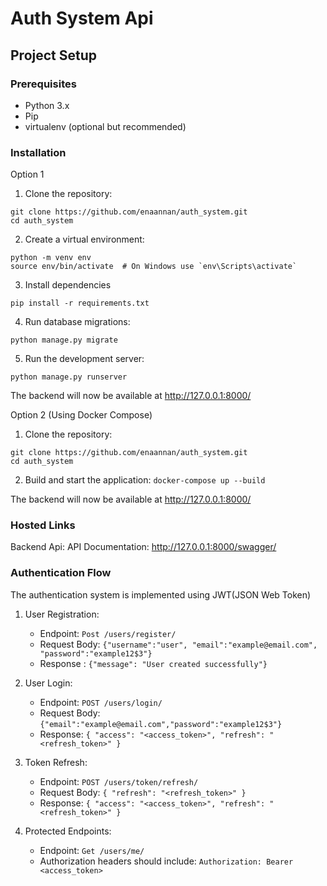 # Auth System Api

## Project Setup

### Prerequisites
* Python 3.x
* Pip
* virtualenv (optional but recommended)

### Installation
 
Option 1

1. Clone the repository:
```
git clone https://github.com/enaannan/auth_system.git
cd auth_system
```

2. Create a virtual environment:


```
python -m venv env
source env/bin/activate  # On Windows use `env\Scripts\activate`
```

3. Install dependencies

`pip install -r requirements.txt`

4. Run database migrations:

`python manage.py migrate`

5. Run the development server:

`python manage.py runserver`

The backend will now be available at http://127.0.0.1:8000/

Option 2 (Using Docker Compose)

1. Clone the repository:
```
git clone https://github.com/enaannan/auth_system.git
cd auth_system
```

2. Build and start the application:
`docker-compose up --build`

The backend will now be available at http://127.0.0.1:8000/



### Hosted Links

Backend Api:
API Documentation: http://127.0.0.1:8000/swagger/

### Authentication Flow
The authentication system is implemented using JWT(JSON Web Token)

1. User Registration:
   * Endpoint: `Post /users/register/`
   * Request Body: `{"username":"user", "email":"example@email.com", "password":"example12$3"}`
   * Response : `{"message": "User created successfully"}`


2. User Login:
   * Endpoint: `POST /users/login/` 
   * Request Body: `{"email":"example@email.com","password":"example12$3"}`
   * Response: `{ "access": "<access_token>", "refresh": "<refresh_token>" }`


3. Token Refresh: 
   * Endpoint: `POST /users/token/refresh/`
   * Request Body: `{ "refresh": "<refresh_token>" }`
   * Response: `{ "access": "<access_token>", "refresh": "<refresh_token>" }`


4. Protected Endpoints:
   * Endpoint: `Get /users/me/`
   * Authorization headers should include: `Authorization: Bearer <access_token>`